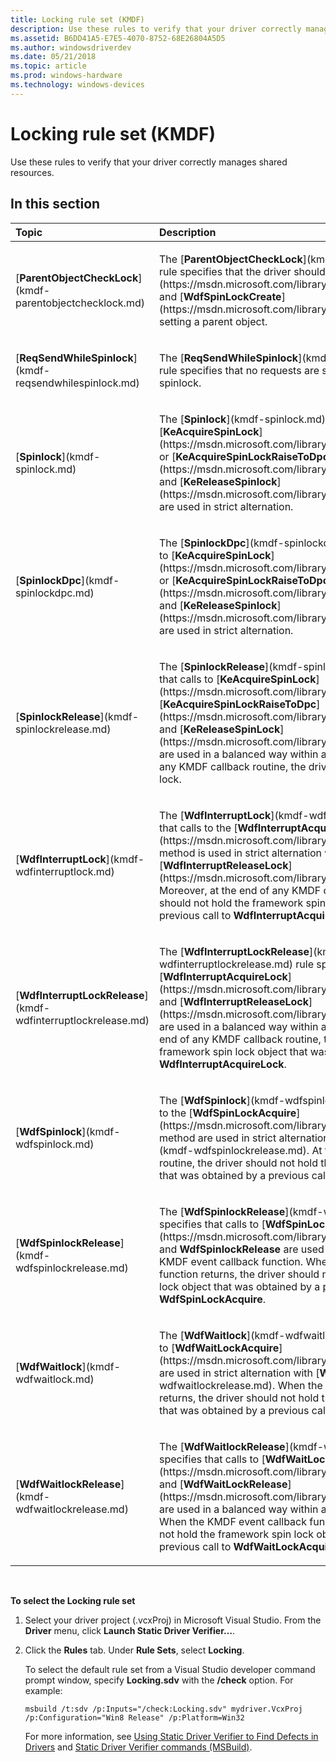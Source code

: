 ```yaml
---
title: Locking rule set (KMDF)
description: Use these rules to verify that your driver correctly manages shared resources.
ms.assetid: B6DD41A5-E7E5-4070-8752-68E26804A5D5
ms.author: windowsdriverdev
ms.date: 05/21/2018
ms.topic: article
ms.prod: windows-hardware
ms.technology: windows-devices
---
```


# Locking rule set (KMDF)


Use these rules to verify that your driver correctly manages shared resources.

## In this section


<table>
<colgroup>
<col width="50%" />
<col width="50%" />
</colgroup>
<thead>
<tr class="header">
<th align="left">Topic</th>
<th align="left">Description</th>
</tr>
</thead>
<tbody>
<tr class="odd">
<td align="left"><p>[<strong>ParentObjectCheckLock</strong>](kmdf-parentobjectchecklock.md)</p></td>
<td align="left"><p>The [<strong>ParentObjectCheckLock</strong>](kmdf-parentobjectchecklock.md) rule specifies that the driver should call [<strong>WdfWaitLockCreate</strong>](https://msdn.microsoft.com/library/windows/hardware/ff551171) and [<strong>WdfSpinLockCreate</strong>](https://msdn.microsoft.com/library/windows/hardware/ff550042) setting a parent object.</p></td>
</tr>
<tr class="even">
<td align="left"><p>[<strong>ReqSendWhileSpinlock</strong>](kmdf-reqsendwhilespinlock.md)</p></td>
<td align="left"><p>The [<strong>ReqSendWhileSpinlock</strong>](kmdf-reqsendwhilespinlock.md) rule specifies that no requests are sent while the driver holds a spinlock.</p></td>
</tr>
<tr class="odd">
<td align="left"><p>[<strong>Spinlock</strong>](kmdf-spinlock.md)</p></td>
<td align="left"><p>The [<strong>Spinlock</strong>](kmdf-spinlock.md) rule specifies that calls to [<strong>KeAcquireSpinLock</strong>](https://msdn.microsoft.com/library/windows/hardware/ff551917) or [<strong>KeAcquireSpinLockRaiseToDpc</strong>](https://msdn.microsoft.com/library/windows/hardware/ff551928) and [<strong>KeReleaseSpinlock</strong>](https://msdn.microsoft.com/library/windows/hardware/ff553145) are used in strict alternation.</p></td>
</tr>
<tr class="even">
<td align="left"><p>[<strong>SpinlockDpc</strong>](kmdf-spinlockdpc.md)</p></td>
<td align="left"><p>The [<strong>SpinlockDpc</strong>](kmdf-spinlockdpc.md) rule specifies that calls to [<strong>KeAcquireSpinLock</strong>](https://msdn.microsoft.com/library/windows/hardware/ff551917) or [<strong>KeAcquireSpinLockRaiseToDpc</strong>](https://msdn.microsoft.com/library/windows/hardware/ff551928) and [<strong>KeReleaseSpinlock</strong>](https://msdn.microsoft.com/library/windows/hardware/ff553145) are used in strict alternation.</p></td>
</tr>
<tr class="odd">
<td align="left"><p>[<strong>SpinlockRelease</strong>](kmdf-spinlockrelease.md)</p></td>
<td align="left"><p>The [<strong>SpinlockRelease</strong>](kmdf-spinlockrelease.md) rule specifies that calls to [<strong>KeAcquireSpinLock</strong>](https://msdn.microsoft.com/library/windows/hardware/ff551917), [<strong>KeAcquireSpinLockRaiseToDpc</strong>](https://msdn.microsoft.com/library/windows/hardware/ff551928), and [<strong>KeReleaseSpinLock</strong>](https://msdn.microsoft.com/library/windows/hardware/ff553145) are used in a balanced way within a KMDF callback. At the end of any KMDF callback routine, the driver should not hold the spin lock.</p></td>
</tr>
<tr class="even">
<td align="left"><p>[<strong>WdfInterruptLock</strong>](kmdf-wdfinterruptlock.md)</p></td>
<td align="left"><p>The [<strong>WdfInterruptLock</strong>](kmdf-wdfinterruptlock.md) rule specifies that calls to the [<strong>WdfInterruptAcquireLock</strong>](https://msdn.microsoft.com/library/windows/hardware/ff547340) method is used in strict alternation with calls to [<strong>WdfInterruptReleaseLock</strong>](https://msdn.microsoft.com/library/windows/hardware/ff547376). Moreover, at the end of any KMDF callback routine, the driver should not hold the framework spin lock object, obtained by a previous call to <strong>WdfInterruptAcquireLock</strong>.</p></td>
</tr>
<tr class="odd">
<td align="left"><p>[<strong>WdfInterruptLockRelease</strong>](kmdf-wdfinterruptlockrelease.md)</p></td>
<td align="left"><p>The [<strong>WdfInterruptLockRelease</strong>](kmdf-wdfinterruptlockrelease.md) rule specifies that calls to [<strong>WdfInterruptAcquireLock</strong>](https://msdn.microsoft.com/library/windows/hardware/ff547340) and [<strong>WdfInterruptReleaseLock</strong>](https://msdn.microsoft.com/library/windows/hardware/ff547376) are used in a balanced way within a KMDF callback routine. At the end of any KMDF callback routine, the driver should not hold the framework spin lock object that was obtained by a previous call to <strong>WdfInterruptAcquireLock</strong>.</p></td>
</tr>
<tr class="even">
<td align="left"><p>[<strong>WdfSpinlock</strong>](kmdf-wdfspinlock.md)</p></td>
<td align="left"><p>The [<strong>WdfSpinlock</strong>](kmdf-wdfspinlock.md) rule specifies that calls to the [<strong>WdfSpinLockAcquire</strong>](https://msdn.microsoft.com/library/windows/hardware/ff550040) method are used in strict alternation with [<strong>WdfSpinlockRelease</strong>](kmdf-wdfspinlockrelease.md). At the end of any KMDF callback routine, the driver should not hold the framework spinlock object that was obtained by a previous call to <strong>WdfSpinLockAcquire</strong>.</p></td>
</tr>
<tr class="odd">
<td align="left"><p>[<strong>WdfSpinlockRelease</strong>](kmdf-wdfspinlockrelease.md)</p></td>
<td align="left"><p>The [<strong>WdfSpinlockRelease</strong>](kmdf-wdfspinlockrelease.md) rule specifies that calls to [<strong>WdfSpinLockAcquire</strong>](https://msdn.microsoft.com/library/windows/hardware/ff550040) and <strong>WdfSpinlockRelease</strong> are used in a balanced way within a KMDF event callback function. When the KMDF event callback function returns, the driver should not hold the framework spin lock object that was obtained by a previous call to <strong>WdfSpinLockAcquire</strong>.</p></td>
</tr>
<tr class="even">
<td align="left"><p>[<strong>WdfWaitlock</strong>](kmdf-wdfwaitlock.md)</p></td>
<td align="left"><p>The [<strong>WdfWaitlock</strong>](kmdf-wdfwaitlock.md) rule specifies that calls to [<strong>WdfWaitLockAcquire</strong>](https://msdn.microsoft.com/library/windows/hardware/ff551168) are used in strict alternation with [<strong>WdfWaitlockRelease</strong>](kmdf-wdfwaitlockrelease.md). When the KMDF event callback function returns, the driver should not hold the framework spin lock object that was obtained by a previous call to <strong>WdfWaitLockAcquire</strong>.</p></td>
</tr>
<tr class="odd">
<td align="left"><p>[<strong>WdfWaitlockRelease</strong>](kmdf-wdfwaitlockrelease.md)</p></td>
<td align="left"><p>The [<strong>WdfWaitlockRelease</strong>](kmdf-wdfwaitlockrelease.md) rule specifies that calls to [<strong>WdfWaitLockAcquire</strong>](https://msdn.microsoft.com/library/windows/hardware/ff551168) and [<strong>WdfWaitLockRelease</strong>](https://msdn.microsoft.com/library/windows/hardware/ff551173) are used in a balanced way within a KMDF event callback function. When the KMDF event callback function returns, the driver should not hold the framework spin lock object that was obtained by a previous call to <strong>WdfWaitLockAcquire</strong>.</p></td>
</tr>
</tbody>
</table>

 

**To select the Locking rule set**

1.  Select your driver project (.vcxProj) in Microsoft Visual Studio. From the **Driver** menu, click **Launch Static Driver Verifier…**.

2.  Click the **Rules** tab. Under **Rule Sets**, select **Locking**.

    To select the default rule set from a Visual Studio developer command prompt window, specify **Locking.sdv** with the **/check** option. For example:

    ```
    msbuild /t:sdv /p:Inputs="/check:Locking.sdv" mydriver.VcxProj /p:Configuration="Win8 Release" /p:Platform=Win32
    ```

    For more information, see [Using Static Driver Verifier to Find Defects in Drivers](https://msdn.microsoft.com/library/windows/hardware/hh454281) and [Static Driver Verifier commands (MSBuild)](https://msdn.microsoft.com/library/windows/hardware/hh466459).

 

 





